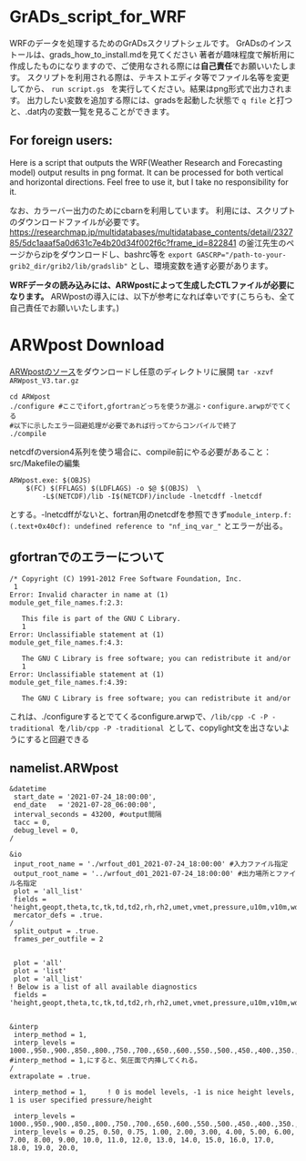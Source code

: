 # GrADs_script_for_WRF

WRFのデータを処理するためのGrADsスクリプトシェルです。
GrADsのインストールは、grads_how_to_install.mdを見てください
著者が趣味程度で解析用に作成したものになりますので、ご使用なされる際には**自己責任**でお願いいたします。
スクリプトを利用される際は、テキストエディタ等でファイル名等を変更してから、
`run script.gs `
を実行してください。結果はpng形式で出力されます。
出力したい変数を追加する際には、gradsを起動した状態で
`q file`
と打つと、.dat内の変数一覧を見ることができます。

## For foreign users:
Here is a script that outputs the WRF(Weather Research and Forecasting model) output results in png format. It can be processed for both vertical and horizontal directions. Feel free to use it, but I take no responsibility for it. 

なお、カラーバー出力のためにcbarnを利用しています。
利用には、スクリプトのダウンロードファイルが必要です。
https://researchmap.jp/multidatabases/multidatabase_contents/detail/232785/5dc1aaaf5a0d631c7e4b20d34f002f6c?frame_id=822841
の釜江先生のページからzipをダウンロードし、bashrc等を
`export GASCRP="/path-to-your-grib2_dir/grib2/lib/gradslib"`
とし、環境変数を通す必要があります。

**WRFデータの読み込みには、ARWpostによって生成したCTLファイルが必要になります。**
ARWpostの導入には、以下が参考になれば幸いです(こちらも、全て自己責任でお願いいたします。)
# ARWpost Download

[ARWpostのソース](https://www2.mmm.ucar.edu/wrf/src/ARWpost_V3.tar.gz)をダウンロードし任意のディレクトリに展開
`tar -xzvf ARWpost_V3.tar.gz`
```
cd ARWpost
./configure #ここでifort,gfortranどっちを使うか選ぶ・configure.arwpがでてくる
#以下に示したエラー回避処理が必要であれば行ってからコンパイルで終了
./compile
```

netcdfのversion4系列を使う場合に、compile前にやる必要があること：
src/Makefileの編集
```
ARWpost.exe: $(OBJS)
	$(FC) $(FFLAGS) $(LDFLAGS) -o $@ $(OBJS)  \
		-L$(NETCDF)/lib -I$(NETCDF)/include -lnetcdff -lnetcdf 

```
とする。-lnetcdffがないと、fortran用のnetcdfを参照できず`module_interp.f:(.text+0x40cf): undefined reference to "nf_inq_var_"`
とエラーが出る。

## gfortranでのエラーについて
```
/* Copyright (C) 1991-2012 Free Software Foundation, Inc.
 1
Error: Invalid character in name at (1)
module_get_file_names.f:2.3:

   This file is part of the GNU C Library.
   1
Error: Unclassifiable statement at (1)
module_get_file_names.f:4.3:

   The GNU C Library is free software; you can redistribute it and/or
   1
Error: Unclassifiable statement at (1)
module_get_file_names.f:4.39:

   The GNU C Library is free software; you can redistribute it and/or
```
これは、./configureするとでてくるconfigure.arwpで、`/lib/cpp -C -P -traditional `を`/lib/cpp -P -traditional `として、copylight文を出さないようにすると回避できる

## namelist.ARWpost

```
&datetime
 start_date = '2021-07-24_18:00:00',
 end_date   = '2021-07-28_06:00:00',
 interval_seconds = 43200, #output間隔
 tacc = 0,
 debug_level = 0,
/

&io
 input_root_name = './wrfout_d01_2021-07-24_18:00:00' #入力ファイル指定
 output_root_name = '../wrfout_d01_2021-07-24_18:00:00' #出力場所とファイル名指定
 plot = 'all_list'
 fields = 'height,geopt,theta,tc,tk,td,td2,rh,rh2,umet,vmet,pressure,u10m,v10m,wdir,wspd,wd10,ws10,slp,mcape,mcin,lcl,lfc,cape,cin,dbz,max_dbz,clfr'
 mercator_defs = .true.
/
 split_output = .true.
 frames_per_outfile = 2


 plot = 'all'
 plot = 'list' 
 plot = 'all_list'
! Below is a list of all available diagnostics
 fields = 'height,geopt,theta,tc,tk,td,td2,rh,rh2,umet,vmet,pressure,u10m,v10m,wdir,wspd,wd10,ws10,slp,mcape,mcin,lcl,lfc,cape,cin,dbz,max_dbz,clfr'
 

&interp
 interp_method = 1,
 interp_levels = 1000.,950.,900.,850.,800.,750.,700.,650.,600.,550.,500.,450.,400.,350.,300.,250.,200.,150.,100., #interp_method = 1,にすると、気圧面で内挿してくれる。
/
extrapolate = .true.

 interp_method = 1,     ! 0 is model levels, -1 is nice height levels, 1 is user specified pressure/height

 interp_levels = 1000.,950.,900.,850.,800.,750.,700.,650.,600.,550.,500.,450.,400.,350.,300.,250.,200.,150.,100.,
 interp_levels = 0.25, 0.50, 0.75, 1.00, 2.00, 3.00, 4.00, 5.00, 6.00, 7.00, 8.00, 9.00, 10.0, 11.0, 12.0, 13.0, 14.0, 15.0, 16.0, 17.0, 18.0, 19.0, 20.0,


```

